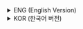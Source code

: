 <details>
<summary>ENG (English Version)</summary>

## **Chapter 2 – Computer Overview**  

This chapter introduces the fundamental concepts of what a computer is, its components, origin, and evolution. It explains the difference between hardware and software and provides a historical context of computer development through various generations.

### **1. What is a Computer?**  
A computer is an electronic device that performs calculations and processes data. The four main functions of a computer are processing, storing, inputting, and outputting data. Computers convert input data into digital form (0s and 1s), process and store it, then produce output through various devices.

### **2. Hardware Elements**  
Hardware refers to the physical components of a computer that manage input, processing, and output operations. The main parts include:  
- Central Processing Unit (CPU): composed of the Arithmetic Logic Unit (ALU) for arithmetic and logical operations and the control unit that manages processing.  
- Memory: primary (RAM) and secondary storage.  
- Input and output devices.

### **3. Software Elements**  
Software comprises programs and instructions that tell the hardware what tasks to perform. It controls the overall behavior and functions of a computer system. It includes system software (like operating systems) and application software.

### **4. Computer Origins and Evolution**  
The chapter discusses the history of computers from mechanical calculators and the development of calculation theories to the advent of electronic computers. It explains generational differences and the technological advances that led to modern computers.

### **5. Types of Computers**  
Computers are classified based on size, performance, and use cases: from personal computers and workstations to mainframes and supercomputers. Emerging forms like kiosks and POS (point of sale) systems are also described.

</details>


<details>
<summary>KOR (한국어 버전)</summary>

## **2장 – 컴퓨터 개요**  

이 장에서는 컴퓨터의 정의, 구성 요소, 기원 및 발전 과정을 소개합니다. 하드웨어와 소프트웨어의 차이를 설명하고, 컴퓨터 발전 역사를 세대별로 이해할 수 있도록 구성되어 있습니다.

### **1. 컴퓨터란 무엇인가?**  
컴퓨터는 전자적으로 계산을 수행하는 장치로, 처리(process), 저장(store), 입력(input), 출력(output)의 네 가지 주요 기능을 수행합니다. 입력된 데이터를 0과 1의 디지털 형태로 변환하여 처리하고 저장한 뒤, 출력 장치를 통해 결과를 전달합니다.

### **2. 하드웨어 요소**  
하드웨어는 컴퓨터의 물리적 장치로 입력, 처리, 출력을 담당합니다. 주요 구성 요소는 다음과 같습니다:  
- 중앙처리장치(CPU): 산술논리연산을 담당하는 연산장치(ALU)와 처리 제어를 담당하는 제어장치로 구성됩니다.  
- 기억장치: 주기억장치(RAM)와 보조기억장치.  
- 입력 및 출력 장치.

### **3. 소프트웨어 요소**  
소프트웨어는 하드웨어가 수행할 작업을 지시하는 명령어 집합으로, 컴퓨터의 동작과 기능을 제어합니다. 시스템 소프트웨어(운영체제 등)와 응용 소프트웨어로 구분됩니다.

### **4. 컴퓨터의 기원과 발전**  
기계식 계산기와 계산 이론의 발달부터 전자식 컴퓨터의 출현까지 컴퓨터의 역사를 다룹니다. 발전 세대별 특징과 기술적 진보를 설명합니다.

### **5. 컴퓨터의 종류**  
크기, 성능, 용도에 따라 개인용 컴퓨터, 워크스테이션, 메인프레임, 슈퍼컴퓨터 등으로 분류하며, 키오스크와 POS 시스템 등 새로운 형태의 컴퓨터도 소개합니다.

</details>
